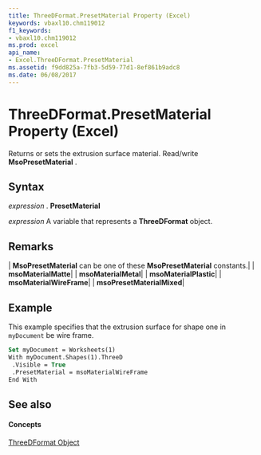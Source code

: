```yaml
---
title: ThreeDFormat.PresetMaterial Property (Excel)
keywords: vbaxl10.chm119012
f1_keywords:
- vbaxl10.chm119012
ms.prod: excel
api_name:
- Excel.ThreeDFormat.PresetMaterial
ms.assetid: f9dd825a-7fb3-5d59-77d1-8ef861b9adc8
ms.date: 06/08/2017
---
```



# ThreeDFormat.PresetMaterial Property (Excel)

Returns or sets the extrusion surface material. Read/write  **MsoPresetMaterial** .


## Syntax

 _expression_ . **PresetMaterial**

 _expression_ A variable that represents a **ThreeDFormat** object.


## Remarks





| **MsoPresetMaterial** can be one of these **MsoPresetMaterial** constants.|
| **msoMaterialMatte**|
| **msoMaterialMetal**|
| **msoMaterialPlastic**|
| **msoMaterialWireFrame**|
| **msoPresetMaterialMixed**|

## Example

This example specifies that the extrusion surface for shape one in  `myDocument` be wire frame.


```vb
Set myDocument = Worksheets(1) 
With myDocument.Shapes(1).ThreeD 
 .Visible = True 
 .PresetMaterial = msoMaterialWireFrame 
End With
```


## See also


#### Concepts


[ThreeDFormat Object](Excel.ThreeDFormat.md)

